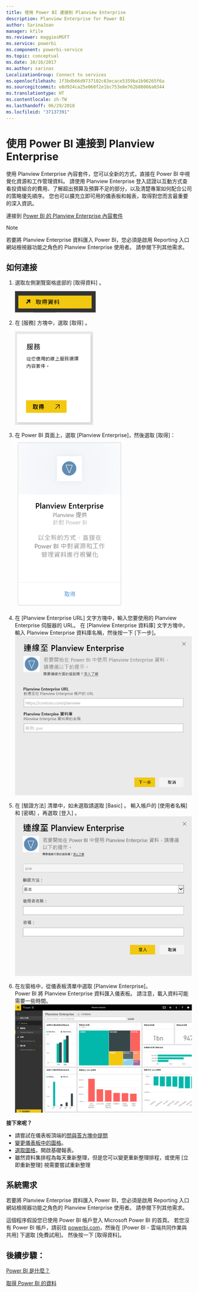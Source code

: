 ```yaml
---
title: 使用 Power BI 連接到 Planview Enterprise
description: Planview Enterprise for Power BI
author: SarinaJoan
manager: kfile
ms.reviewer: maggiesMSFT
ms.service: powerbi
ms.component: powerbi-service
ms.topic: conceptual
ms.date: 10/16/2017
ms.author: sarinas
LocalizationGroup: Connect to services
ms.openlocfilehash: 1f3bdb66d9737102c63ecace5359ba1b96265f6a
ms.sourcegitcommit: e8d924ca25e060f2e1bc753e8e762b88066a0344
ms.translationtype: HT
ms.contentlocale: zh-TW
ms.lasthandoff: 06/29/2018
ms.locfileid: "37137391"
---
```

# <a name="connect-to-planview-enterprise-with-power-bi"></a>使用 Power BI 連接到 Planview Enterprise
使用 Planview Enterprise 內容套件，您可以全新的方式，直接在 Power BI 中視覺化資源和工作管理資料。 請使用 Planview Enterprise 登入認證以互動方式查看投資組合的費用、了解超出預算及預算不足的部分，以及清楚專案如何配合公司的策略優先順序。 您也可以擴充立即可用的儀表板和報表，取得對您而言最重要的深入資訊。

連接到 [Power BI 的 Planview Enterprise 內容套件](https://app.powerbi.com/getdata/services/planview-enterprise)

>[!NOTE]
>若要將 Planview Enterprise 資料匯入 Power BI，您必須是啟用 Reporting 入口網站檢視器功能之角色的 Planview Enterprise 使用者。 請參閱下列其他需求。

## <a name="how-to-connect"></a>如何連接
1. 選取左側瀏覽窗格底部的 [取得資料]  。
   
    ![](media/service-connect-to-planview/get.png)
2. 在 [服務]  方塊中，選取 [取得] 。
   
    ![](media/service-connect-to-planview/services.png)
3. 在 Power BI 頁面上，選取 [Planview Enterprise]，然後選取 [取得]：  
    ![](media/service-connect-to-planview/planview.png)
4. 在 [Planview Enterprise URL] 文字方塊中，輸入您要使用的 Planview Enterprise 伺服器的 URL。 在 [Planview Enterprise 資料庫] 文字方塊中，輸入 Planview Enterprise 資料庫名稱，然後按一下 [下一步]。  
    ![](media/service-connect-to-planview/params.png)
5. 在 [驗證方法] 清單中，如未選取請選取 [Basic]  。 輸入帳戶的 [使用者名稱]  和 [密碼]  ，再選取 [登入] 。  
   ![](media/service-connect-to-planview/creds.png)
6. 在左窗格中，從儀表板清單中選取 [Planview Enterprise]。  
     Power BI 將 Planview Enterprise 資料匯入儀表板。 請注意，載入資料可能需要一些時間。  
    ![](media/service-connect-to-planview/dashboard.png)

**接下來呢？**

* 請嘗試在儀表板頂端的[問與答方塊中提問](power-bi-q-and-a.md)
* [變更儀表板中的圖格](service-dashboard-edit-tile.md)。
* [選取圖格](service-dashboard-tiles.md)，開啟基礎報表。
* 雖然資料集排程為每天重新整理，但是您可以變更重新整理排程，或使用 [立即重新整理] 視需要嘗試重新整理

## <a name="system-requirements"></a>系統需求
若要將 Planview Enterprise 資料匯入 Power BI，您必須是啟用 Reporting 入口網站檢視器功能之角色的 Planview Enterprise 使用者。 請參閱下列其他需求。

這個程序假設您已使用 Power BI 帳戶登入 Microsoft Power BI 的首頁。 若您沒有 Power BI 帳戶，請前往 [powerbi.com](https://powerbi.microsoft.com/get-started/)，然後在 [Power BI - 雲端共同作業與共用] 下選取 [免費試用]。 然後按一下 [取得資料]。

## <a name="next-steps"></a>後續步驟：

[Power BI 是什麼？](power-bi-overview.md)

[取得 Power BI 的資料](service-get-data.md)